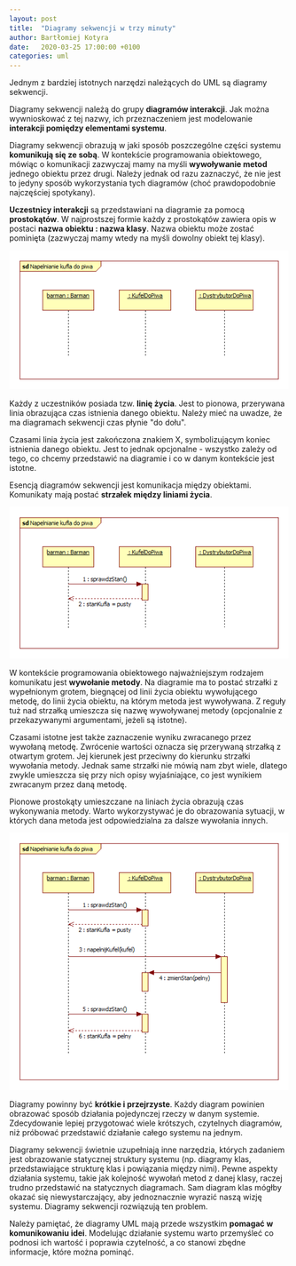 ```yaml
---
layout: post
title:  "Diagramy sekwencji w trzy minuty"
author: Bartłomiej Kotyra
date:   2020-03-25 17:00:00 +0100
categories: uml
---
```


Jednym z bardziej istotnych narzędzi należących do UML są diagramy sekwencji.

Diagramy sekwencji należą do grupy **diagramów interakcji**. Jak można wywnioskować z tej nazwy, ich przeznaczeniem jest modelowanie **interakcji pomiędzy elementami systemu**.

Diagramy sekwencji obrazują w jaki sposób poszczególne części systemu **komunikują się ze sobą**. W kontekście programowania obiektowego, mówiąc o komunikacji zazwyczaj mamy na myśli **wywoływanie metod** jednego obiektu przez drugi. Należy jednak od razu zaznaczyć, że nie jest to jedyny sposób wykorzystania tych diagramów (choć prawdopodobnie najczęściej spotykany).

**Uczestnicy interakcji** są przedstawiani na diagramie za pomocą **prostokątów**. W najprostszej formie każdy z prostokątów zawiera opis w postaci **nazwa obiektu : nazwa klasy**. Nazwa obiektu może zostać pominięta (zazwyczaj mamy wtedy na myśli dowolny obiekt tej klasy).

<center><img src="/images/diagram_sekwencji_1.png"></center>

Każdy z uczestników posiada tzw. **linię życia**. Jest to pionowa, przerywana linia obrazująca czas istnienia danego obiektu. Należy mieć na uwadze, że ma diagramach sekwencji czas płynie "do dołu".

Czasami linia życia jest zakończona znakiem X, symbolizującym koniec istnienia danego obiektu. Jest to jednak opcjonalne - wszystko zależy od tego, co chcemy przedstawić na diagramie i co w danym kontekście jest istotne.

Esencją diagramów sekwencji jest komunikacja między obiektami. Komunikaty mają postać **strzałek między liniami życia**.

<center><img src="/images/diagram_sekwencji_2.png"></center>

W kontekście programowania obiektowego najważniejszym rodzajem komunikatu jest **wywołanie metody**. Na diagramie ma to postać strzałki z wypełnionym grotem, biegnącej od linii życia obiektu wywołującego metodę, do linii życia obiektu, na którym metoda jest wywoływana. Z reguły tuż nad strzałką umieszcza się nazwę wywoływanej metody (opcjonalnie z przekazywanymi argumentami, jeżeli są istotne).

Czasami istotne jest także zaznaczenie wyniku zwracanego przez wywołaną metodę. Zwrócenie wartości oznacza się przerywaną strzałką z otwartym grotem. Jej kierunek jest przeciwny do kierunku strzałki wywołania metody. Jednak same strzałki nie mówią nam zbyt wiele, dlatego zwykle umieszcza się przy nich opisy wyjaśniające, co jest wynikiem zwracanym przez daną metodę.

Pionowe prostokąty umieszczane na liniach życia obrazują czas wykonywania metody. Warto wykorzystywać je do obrazowania sytuacji, w których dana metoda jest odpowiedzialna za dalsze wywołania innych.

<center><img src="/images/diagram_sekwencji_3.png"></center>

Diagramy powinny być **krótkie i przejrzyste**. Każdy diagram powinien obrazować sposób działania pojedynczej rzeczy w danym systemie. Zdecydowanie lepiej przygotować wiele krótszych, czytelnych diagramów, niż próbować przedstawić działanie całego systemu na jednym.

Diagramy sekwencji świetnie uzupełniają inne narzędzia, których zadaniem jest obrazowanie statycznej struktury systemu (np. diagramy klas, przedstawiające strukturę klas i powiązania między nimi). Pewne aspekty działania systemu, takie jak kolejność wywołań metod z danej klasy, raczej trudno przedstawić na statycznych diagramach. Sam diagram klas mógłby okazać się niewystarczający, aby jednoznacznie wyrazić naszą wizję systemu. Diagramy sekwencji rozwiązują ten problem.

Należy pamiętać, że diagramy UML mają przede wszystkim **pomagać w komunikowaniu idei**. Modelując działanie systemu warto przemyśleć co podnosi ich wartość i poprawia czytelność, a co stanowi zbędne informacje, które można pominąć.
